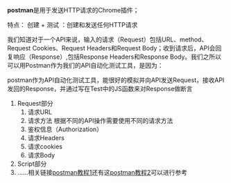 **postman**是用于发送HTTP请求的Chrome插件；

特点：  创建 + 测试 ：创建和发送任何HTTP请求

​		我们知道对于一个API来说，输入的请求（Request）包括URL、method、Request Cookies、Request Headers和Request Body；收到请求后，API会回复响应（Response）,包括Response Headers和Response Body。我们之所以可以用Postman作为我们的API自动化测试工具，是因为：

​		postman作为API自动化测试工具，能很好的模拟并向API发送Request，接收API发回的Response，并通过写在Test中的JS函数来对Response做断言

1. Request部分
   1. 请求URL
   2. 请求方法            根据不同的API操作需要使用不同的请求方法
   3. 鉴权信息（Authorization）
   4. 请求Headers
   5. 请求cookies
   6. 请求Body
2. Script部分
3. ……相关链接[postman教程1](https://blog.csdn.net/brucewsk/article/details/81154422)还有这[postman教程2](https://blog.csdn.net/wlly1/article/details/77475911)可以进行参考